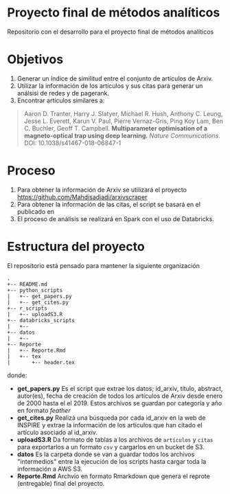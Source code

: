Proyecto final de métodos analíticos
===================================

Repositorio con el desarrollo para el proyecto final de métodos analíticos

# Objetivos

1. Generar un índice de similitud entre el conjunto de artículos de Arxiv.
2. Utilizar la información de los artículos y sus citas para generar un análsisi de redes y de pagerank.
3. Encontrar artículos similares a:

> Aaron D. Tranter, Harry J. Slatyer, Michael R. Hush, Anthony C. Leung, Jesse L. Everett, Karun V. Paul, Pierre Vernaz-Gris, Ping Koy Lam, Ben C. Buchler, Geoff T. Campbell. **Multiparameter optimisation of a magneto-optical trap using deep learning.** *Nature Communications.* DOI: 10.1038/s41467-018-06847-1

# Proceso

1. Para obtener la información de Arxiv se utilizará el proyecto https://github.com/Mahdisadjadi/arxivscraper
2. Para obtener la información de las citas, el script se basará en el publicado en 
3. El proceso de análisis se realizará en Spark con el uso de Databricks.

# Estructura del proyecto

El repositorio está pensado para mantener la siguiente organización

```
.
+-- README.md
+-- python_scripts
|   +-- get_papers.py
|   +-- get_cites.py
+-- r_scripts
|   +-- uploadS3.R
+-- databricks_scripts
|   +-- 
+-- datos
|   +--
+-- Reporte
|   +-- Reporte.Rmd
|   +-- tex
|       +-- header.tex
```
donde:

- **get_papers.py** Es el script que extrae los datos; id_arxiv, título, abstract, autor(es), fecha de creación de todos los artículos de Arxiv desde enero de 2000  hasta el el 2019. Estos archivos se guardan por categoría y año en formato *feather*
- **get_cites.py** Realizá una búsqueda por cada id_arxiv en la web de INSPIRE y extrae la información de los artículos que han citado el artículo asociado al id_arxiv.
- **uploadS3.R** Da formato de tablas a los archivos de `artículos` y `citas` para exportarlos a un formato `csv` y cargarlos en un bucket de S3.
- **datos** Es la carpeta donde se van a guardar todos los archivos "intermedios" entre la ejecución de los scripts hasta cargar toda la información a AWS S3.
- **Reporte.Rmd** Archvio en formato Rmarkdown que genera el reprote (entregable) final del proyecto.
